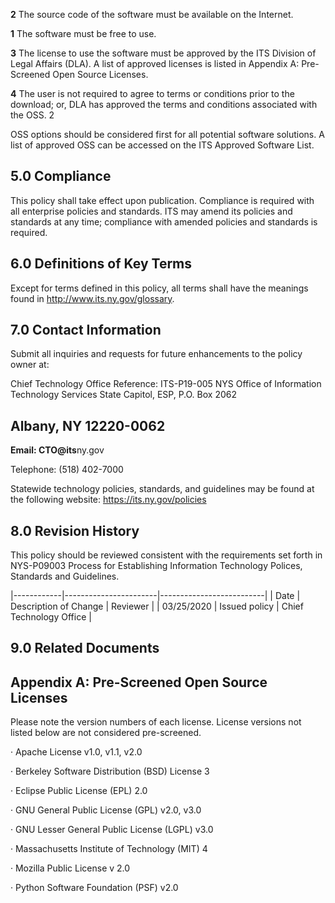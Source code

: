 **2** The source code of the software must be available on the Internet.

**1** The software must be free to use.

**3** The license to use the software must be approved by the ITS Division of Legal Affairs (DLA). A list of approved licenses is listed in Appendix A: Pre-Screened Open Source Licenses.

**4** The user is not required to agree to terms or conditions prior to the download; or, DLA has approved the terms and conditions associated with the OSS. 2

OSS options should be considered first for all potential software solutions. A list of approved OSS can be accessed on the ITS Approved Software List.

## **5.0 Compliance**

This policy shall take effect upon publication. Compliance is required with all enterprise policies and standards. ITS may amend its policies and standards at any time; compliance with amended policies and standards is required.

## **6.0 Definitions of Key Terms**

Except for terms defined in this policy, all terms shall have the meanings found in http://www.its.ny.gov/glossary.

## **7.0 Contact Information**

Submit all inquiries and requests for future enhancements to the policy owner at:

Chief Technology Office Reference: ITS-P19-005 NYS Office of Information Technology Services State Capitol, ESP, P.O. Box 2062

## **Albany, NY 12220-0062**

**Email: CTO@its**ny.gov

Telephone: (518) 402-7000

Statewide technology policies, standards, and guidelines may be found at the following website: https://its.ny.gov/policies

## **8.0 Revision History**

This policy should be reviewed consistent with the requirements set forth in NYS-P09003 Process for Establishing Information Technology Polices, Standards and Guidelines.

|------------|-----------------------|--------------------------|
| Date       | Description of Change | Reviewer                 |
| 03/25/2020 | Issued policy         | Chief Technology  Office |

## **9.0 Related Documents**

## **Appendix A: Pre-Screened Open Source Licenses**

Please note the version numbers of each license. License versions not listed below are not considered pre-screened.

· Apache License v1.0, v1.1, v2.0

· Berkeley Software Distribution (BSD) License 3

· Eclipse Public License (EPL) 2.0

· GNU General Public License (GPL) v2.0, v3.0

· GNU Lesser General Public License (LGPL) v3.0

· Massachusetts Institute of Technology (MIT) 4

· Mozilla Public License v 2.0

· Python Software Foundation (PSF) v2.0